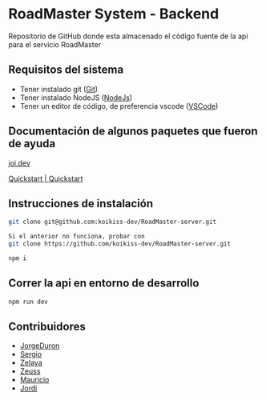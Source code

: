 # RoadMaster System - Backend

Repositorio de GitHub donde esta almacenado el código fuente de la api para el servicio RoadMaster

## Requisitos del sistema

- Tener instalado git ([Git](https://git-scm.com/downloads))
- Tener instalado NodeJS ([NodeJs](https://nodejs.org/en/download/prebuilt-installer))
- Tener un editor de código, de preferencia vscode ([VSCode](https://code.visualstudio.com/download))

## Documentación de algunos paquetes que fueron de ayuda

[joi.dev](https://joi.dev/api/?v=17.13.3)

[Quickstart | Quickstart](https://sidorares.github.io/node-mysql2/docs)

## Instrucciones de instalación

```bash
git clone git@github.com:koikiss-dev/RoadMaster-server.git

Si el anterior no funciona, probar con
git clone https://github.com/koikiss-dev/RoadMaster-server.git

```

```bash
npm i
```

## Correr la api en entorno de desarrollo

```bash
npm run dev
```

## Contribuidores

- [JorgeDuron](https://github.com/koikiss-dev)
- [Sergio](https://github.com/SergioRivera55)
- [Zelaya](https://github.com/ARZELAYA)
- [Zeuss](https://github.com/ZeussCalix)
- [Mauricio](https://github.com/AMSL09)
- [Jordi](https://github.com/JordiPadilla22)
